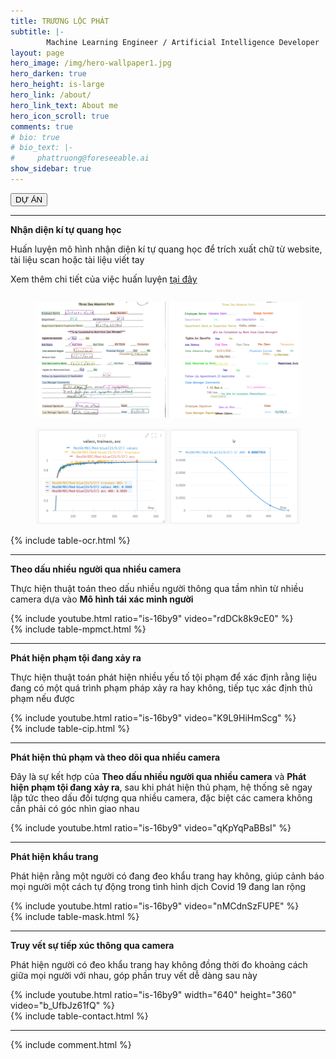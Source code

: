 ```yaml
---
title: TRƯƠNG LỘC PHÁT
subtitle: |-
        Machine Learning Engineer / Artificial Intelligence Developer
layout: page
hero_image: /img/hero-wallpaper1.jpg
hero_darken: true
hero_height: is-large
hero_link: /about/
hero_link_text: About me
hero_icon_scroll: true
comments: true
# bio: true
# bio_text: |-
#     phattruong@foreseeable.ai
show_sidebar: true
---
```


<div class="columns is-mobile is-centered">
<div class="buttons">
<button class="button is-primary is-rounded is-medium is-hovered is-static">
        DỰ ÁN
</button>
</div>
</div>

---

<div class="box">
<div class="block">
 <div class = "block">
   <div class="notification is-primary is-light">
    <span class="icon is-small has-text-success">
      <i class="fas fa-check-circle"></i>
    </span>
    <strong>Nhận diện kí tự quang học</strong>
   </div>
  </div>

 <div class="block">
 <div class="column is-12">
  <article class="message is-success">
    <div class="message-body">
      <div class="block">
        <p>Huấn luyện mô hình nhận diện kí tự quang học để trích xuất chữ từ website, tài liệu scan hoặc tài liệu viết tay</p>
        <p>Xem thêm chi tiết của việc huấn luyện <a href="https://wandb.ai/phattruong2709/Paddle-OCR/runs/117zodm2/overview" title="dashboard">tại đây</a></p>
      </div>
    </div>
  </article>
 </div>
 </div>

 <div class = "block">
  <div class="column">
    <figure class="image is-2by1">
      <img src="img/ocr.png">
    </figure>
    <figure class="image is-3by1">
      <img src="img/train-ocr.png">
    </figure>
  </div>
 </div>
</div>

<div class="block">
  <div class="column is-12">
  {% include table-ocr.html %}
  </div>
</div>

</div>

---

<div class="box">
<div class="block">
 <div class = "block">
   <div class="notification is-primary is-light">
    <span class="icon is-small has-text-success">
      <i class="fas fa-check-circle"></i>
    </span>
    <b>Theo dấu nhiều người qua nhiều camera</b>
   </div>
  </div>

 <div class="block">
 <div class="column is-12">
  <article class="message is-success">
    <div class="message-body">
      <div class="block">
        <p>Thực hiện thuật toán theo dấu nhiều người thông qua tầm nhìn từ nhiều camera dựa vào <b>Mô hình tái xác minh người</b></p>
      </div>
    </div>
  </article>
 </div>
 </div>

 <div class = "block">
  <div class="column is-10 is-offset-1">
  {% include youtube.html ratio="is-16by9"  video="rdDCk8k9cE0" %}
  </div>
 </div>
</div>

<div class="block">
  <div class="column is-12">
  {% include table-mpmct.html %}
  </div>
</div>

</div>

---

<div class="box">
<div class="block">
 <div class = "block">
   <div class="notification is-primary is-light">
    <span class="icon is-small has-text-success">
      <i class="fas fa-check-circle"></i>
    </span>
    <b>Phát hiện phạm tội đang xảy ra</b>
   </div>
  </div>

 <div class="block">
 <div class="column is-12">
  <article class="message is-success">
    <div class="message-body">
      <div class="block">
        <p>Thực hiện thuật toán phát hiện nhiều yếu tố tội phạm để xác định rằng liệu đang có một quá trình phạm pháp xảy ra hay không, tiếp tục xác định thủ phạm nếu được</p>
      </div>
    </div>
  </article>
 </div>
 </div>

 <div class="block">
  <div class="column is-10 is-offset-1">
  {% include youtube.html ratio="is-16by9"  video="K9L9HiHmScg" %}
  </div>
 </div>
</div>

<div class="block">
  <div class="column is-12">
  {% include table-cip.html %}
  </div>
</div>

</div>

---

<div class="box">
<div class="block">
 <div class = "block">
   <div class="notification is-primary is-light">
    <span class="icon is-small has-text-success">
      <i class="fas fa-check-circle"></i>
    </span>
    <b>Phát hiện thủ phạm và theo dõi qua nhiều camera</b>
   </div>
  </div>

 <div class="block">
 <div class="column is-12">
  <article class="message is-success">
    <div class="message-body">
      <div class="block">
        <p>Đây là sự kết hợp của <b>Theo dấu nhiều người qua nhiều camera</b> và <b>Phát hiện phạm tội đang xảy ra</b>, sau khi phát hiện thủ phạm, hệ thống sẽ ngay lập tức theo dấu đối tượng qua nhiều camera, đặc biệt các camera không cần phải có góc nhìn giao nhau</p>
      </div>
    </div>
  </article>
 </div>
 </div>

 <div class="block">
  <div class="column is-10 is-offset-1">
  {% include youtube.html ratio="is-16by9"  video="qKpYqPaBBsI" %}
  </div>
 </div>
</div>

</div>

---

<div class="box">
<div class="container">
 <div class = "block">
   <div class="notification is-primary is-light">
    <span class="icon is-small has-text-success">
      <i class="fas fa-check-circle"></i>
    </span>
    <b>Phát hiện khẩu trang</b>
   </div>
  </div>

 <div class="block">
 <div class="column is-12">
  <article class="message is-success">
    <div class="message-body">
      <div class="block">
        <p>Phát hiện rằng một người có đang đeo khẩu trang hay không, giúp cảnh báo mọi người một cách tự động trong tình hình dịch Covid 19 đang lan rộng</p>
      </div>
    </div>
  </article>
 </div>
 </div>

 <div class="block">
  <div class="column is-10 is-offset-1">
  {% include youtube.html ratio="is-16by9"  video="nMCdnSzFUPE" %}
  </div>
 </div>
</div>

<div class="block">
  <div class="column is-12">
  {% include table-mask.html %}
  </div>
</div>

</div>

---

<div class="box">
<div class="block">
 <div class = "block">
   <div class="notification is-primary is-light">
    <span class="icon is-small has-text-success">
      <i class="fas fa-check-circle"></i>
    </span>
    <b>Truy vết sự tiếp xúc thông qua camera</b>
   </div>
  </div>

 <div class="block">
 <div class="column is-12">
  <article class="message is-success">
    <div class="message-body">
      <div class="block">
        <p>Phát hiện người có đeo khẩu trang hay không đồng thời đo khoảng cách giữa mọi người với nhau, góp phần truy vết dễ dàng sau này</p>
      </div>
    </div>
  </article>
 </div>
 </div>

 <div class = "block">
  <div class="column is-10 is-offset-1">
  {% include youtube.html ratio="is-16by9" width="640" height="360" video="b_UfbJz61fQ" %}
  </div>
 </div>
</div>

<div class="block">
  <div class="column is-12">
  {% include table-contact.html %}
  </div>
</div>

</div>

---

{% include comment.html %}

<!-- <div class="box">
<div class="container">
 <div class = "block">
   <div class="notification is-primary is-light">
    <span class="icon is-small has-text-success">
      <i class="fas fa-check-circle"></i>
    </span>
    <b>Graduation Project: Tomato classification system</b>
   </div>
  </div>
 <div class = "block">
  <p>Lorem ipsum</p>
 </div>
</div>
</div>

<div class="box">
<div class="container">
 <div class = "block">
   <div class="notification is-primary is-light">
    <span class="icon is-small has-text-success">
      <i class="fas fa-check-circle"></i>
    </span>
    <b>ABU Robocon 2018: Robot throw the shuttlecock</b>
   </div>
   </div>
 <div class = "block">
  <p>Lorem ipsum</p>
 </div>
</div>
</div>

<div class="box">
<div class="container">
 <div class = "block">
   <div class="notification is-primary is-light">
    <span class="icon is-small has-text-success">
      <i class="fas fa-check-circle"></i>
    </span>
    <b>ABU Robocon 2017: Robot throwing the flying discs</b>
   </div>
  </div>
 <div class = "block">
  <p>Lorem ipsum</p>
 </div>
</div>
</div> -->




